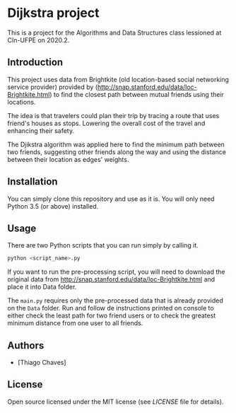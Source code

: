# Dijkstra project

This is a project for the Algorithms and Data Structures class lessioned at CIn-UFPE on 2020.2.

## Introduction
This project uses data from Brightkite (old location-based social networking service provider) provided by (http://snap.stanford.edu/data/loc-Brightkite.html) to find the closest path between mutual friends using their locations.

The idea is that travelers could plan their trip by tracing a route that uses friend's houses as stops. Lowering the overall cost of the travel and enhancing their safety.

The Djikstra algorithm was applied here to find the minimum path between two friends, suggesting other friends along the way and using the distance between their location as edges' weights.

## Installation
You can simply clone this repository and use as it is.
You will only need Python 3.5 (or above) installed.

## Usage
There are two Python scripts that you can run simply by calling it.

``` python
python <script_name>.py
```

If you want to run the pre-processing script, you will need to download the original data from http://snap.stanford.edu/data/loc-Brightkite.html and place it into Data folder.

The ``main.py`` requires only the pre-processed data that is already provided on the ``Data`` folder.
Run and follow de instructions printed on console to either check the least path for two friend users or to check the greatest minimum distance from one user to all friends.

## Authors
* [Thiago Chaves]

## License
Open source licensed under the MIT license (see _LICENSE_ file for details).
